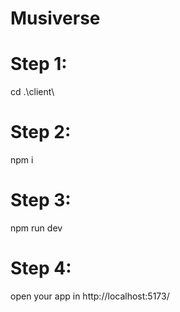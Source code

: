 # Musiverse

# Step 1:
cd .\client\

# Step 2:
npm i

# Step 3:
npm run dev

# Step 4:
open your app in http://localhost:5173/
